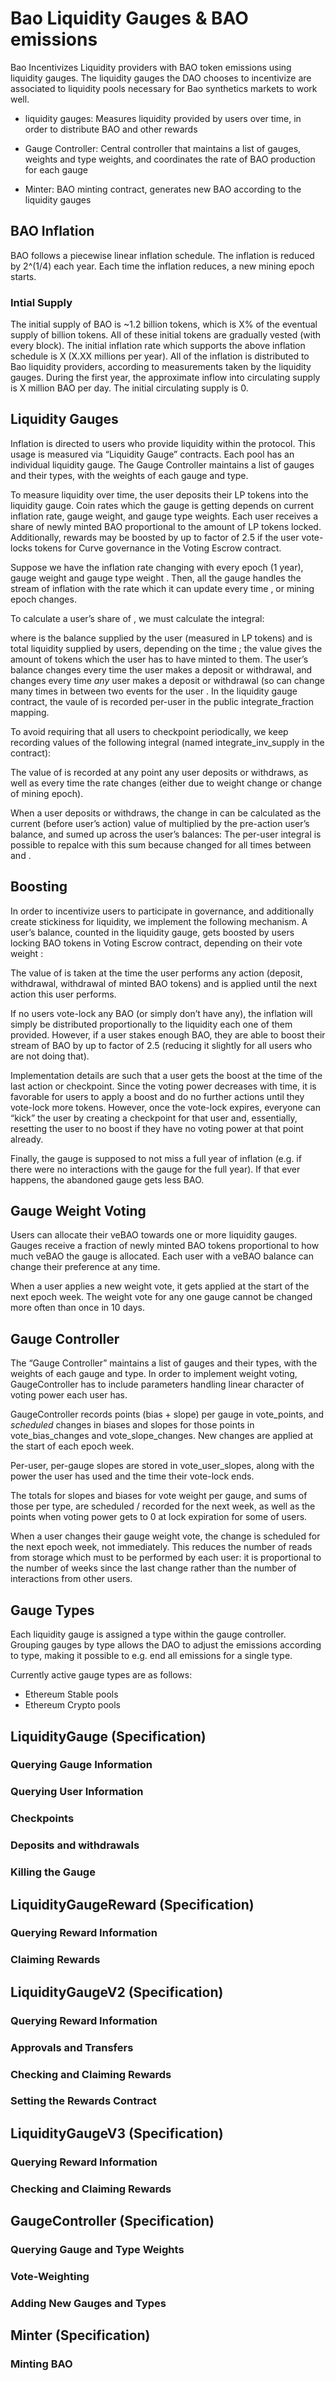 # Bao Liquidity Gauges & BAO emissions

Bao Incentivizes Liquidity providers with BAO token emissions using liquidity gauges. The liquidity gauges the DAO chooses to incentivize are associated to liquidity pools necessary for Bao synthetics markets to work well.

- liquidity gauges: Measures liquidity provided by users over time, in order to distribute BAO and other rewards

- Gauge Controller: Central controller that maintains a list of gauges, weights and type weights, and coordinates the rate of BAO production for each gauge

- Minter: BAO minting contract, generates new BAO according to the liquidity gauges


## BAO Inflation

BAO follows a piecewise linear inflation schedule. The inflation is reduced by 2^(1/4) each year. Each time the inflation reduces, a new mining epoch starts.

### Intial Supply

The initial supply of BAO is ~1.2 billion tokens, which is X% of the eventual  supply of billion tokens. All of these initial tokens are gradually vested (with every block). The initial inflation rate which supports the above inflation schedule is X (X.XX millions per year). All of the inflation is distributed to Bao liquidity providers, according to measurements taken by the liquidity gauges. During the first year, the approximate inflow into circulating supply is X million BAO per day. The initial circulating supply is 0.

## Liquidity Gauges

Inflation is directed to users who provide liquidity within the protocol. This usage is measured via “Liquidity Gauge” contracts. Each pool has an individual liquidity gauge. The Gauge Controller maintains a list of gauges and their types, with the weights of each gauge and type.

To measure liquidity over time, the user deposits their LP tokens into the liquidity gauge. Coin rates which the gauge is getting depends on current inflation rate, gauge weight, and gauge type weights. Each user receives a share of newly minted BAO proportional to the amount of LP tokens locked. Additionally, rewards may be boosted by up to factor of 2.5 if the user vote-locks tokens for Curve governance in the Voting Escrow contract.

Suppose we have the inflation rate  changing with every epoch (1 year), gauge weight  and gauge type weight . Then, all the gauge handles the stream of inflation with the rate  which it can update every time , or mining epoch changes.

To calculate a user’s share of , we must calculate the integral: 
 
 where  is the balance supplied by the user (measured in LP tokens) and  is total liquidity supplied by users, depending on the time ; the value  gives the amount of tokens which the user has to have minted to them. The user’s balance  changes every time the user  makes a deposit or withdrawal, and  changes every time _any_ user makes a deposit or withdrawal (so  can change many times in between two events for the user . In the liquidity gauge contract, the vaule of  is recorded per-user in the public integrate_fraction mapping.

To avoid requiring that all users to checkpoint periodically, we keep recording values of the following integral (named integrate_inv_supply in the contract):

 

The value of  is recorded at any point any user deposits or withdraws, as well as every time the rate  changes (either due to weight change or change of mining epoch).

When a user deposits or withdraws, the change in  can be calculated as the current (before user’s action) value of  multiplied by the pre-action user’s balance, and sumed up across the user’s balances:  The per-user integral is possible to repalce with this sum because  changed for all times between  and .

## Boosting 

In order to incentivize users to participate in governance, and additionally create stickiness for liquidity, we implement the following mechanism. A user’s balance, counted in the liquidity gauge, gets boosted by users locking BAO tokens in Voting Escrow contract, depending on their vote weight : 
 
 The value of  is taken at the time the user performs any action (deposit, withdrawal, withdrawal of minted BAO tokens) and is applied until the next action this user performs.

If no users vote-lock any BAO (or simply don’t have any), the inflation will simply be distributed proportionally to the liquidity  each one of them provided. However, if a user stakes enough BAO, they are able to boost their stream of BAO by up to factor of 2.5 (reducing it slightly for all users who are not doing that).

Implementation details are such that a user gets the boost at the time of the last action or checkpoint. Since the voting power decreases with time, it is favorable for users to apply a boost and do no further actions until they vote-lock more tokens. However, once the vote-lock expires, everyone can “kick” the user by creating a checkpoint for that user and, essentially, resetting the user to no boost if they have no voting power at that point already.

Finally, the gauge is supposed to not miss a full year of inflation (e.g. if there were no interactions with the gauge for the full year). If that ever happens, the abandoned gauge gets less BAO.

## Gauge Weight Voting

Users can allocate their veBAO towards one or more liquidity gauges. Gauges receive a fraction of newly minted BAO tokens proportional to how much veBAO the gauge is allocated. Each user with a veBAO balance can change their preference at any time.

When a user applies a new weight vote, it gets applied at the start of the next epoch week. The weight vote for any one gauge cannot be changed more often than once in 10 days.

## Gauge Controller

The “Gauge Controller” maintains a list of gauges and their types, with the weights of each gauge and type. In order to implement weight voting, GaugeController has to include parameters handling linear character of voting power each user has.

GaugeController records points (bias + slope) per gauge in vote_points, and _scheduled_ changes in biases and slopes for those points in vote_bias_changes and vote_slope_changes. New changes are applied at the start of each epoch week.

Per-user, per-gauge slopes are stored in vote_user_slopes, along with the power the user has used and the time their vote-lock ends.

The totals for slopes and biases for vote weight per gauge, and sums of those per type, are scheduled / recorded for the next week, as well as the points when voting power gets to 0 at lock expiration for some of users.

When a user changes their gauge weight vote, the change is scheduled for the next epoch week, not immediately. This reduces the number of reads from storage which must to be performed by each user: it is proportional to the number of weeks since the last change rather than the number of interactions from other users.

## Gauge Types

Each liquidity gauge is assigned a type within the gauge controller. Grouping gauges by type allows the DAO to adjust the emissions according to type, making it possible to e.g. end all emissions for a single type.

Currently active gauge types are as follows:
- Ethereum Stable pools
- Ethereum Crypto pools

## LiquidityGauge (Specification)

### Querying Gauge Information

### Querying User Information

### Checkpoints

### Deposits and withdrawals

### Killing the Gauge


## LiquidityGaugeReward (Specification)

### Querying Reward Information

### Claiming Rewards



## LiquidityGaugeV2 (Specification)

### Querying Reward Information

### Approvals and Transfers

### Checking and Claiming Rewards

### Setting the Rewards Contract



## LiquidityGaugeV3 (Specification)

### Querying Reward Information

### Checking and Claiming Rewards


## GaugeController (Specification)

### Querying Gauge and Type Weights

### Vote-Weighting

### Adding New Gauges and Types


## Minter (Specification)

### Minting BAO